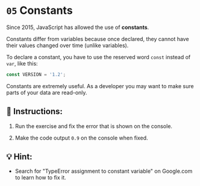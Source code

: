 # `05` Constants


Since 2015, JavaScript has allowed the use of **constants**.

Constants differ from variables because once declared, they cannot have their values changed over time (unlike variables).

To declare a constant, you have to use the reserved word `const` instead of `var`, like this:

```js
const VERSION = '1.2';
```

Constants are extremely useful. As a developer you may want to make sure parts of your data are read-only.

## 📝  Instructions:

1. Run the exercise and fix the error that is shown on the console.

2.  Make the code output `0.9` on the console when fixed.

## 💡 Hint:

+ Search for  "TypeError assignment to constant variable" on Google.com to learn how to fix it.

